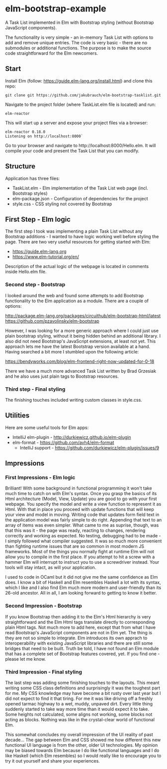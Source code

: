 # elm-bootstrap-example

A Task List implemented in Elm with Bootstrap styling (without Bootstrap JavaScript components).

The functionality is very simple - an in-memory Task List with options to add and remove unique entries.
The code is very basic - there are no submodules or additional functions. The purpose is 
to make the source code straightforward for the Elm newcomers. 
 
## Start

Install Elm (follow: https://guide.elm-lang.org/install.html) and clone this repo:
```
git clone git https://github.com/jakubrauch/elm-bootstrap-tasklist.git
```
Navigate to the project folder (where TaskList.elm file is located) and run:

```
elm-reactor
```

This will start up a server and expose your project files via a browser:

```
elm-reactor 0.18.0
Listening on http://localhost:8000`
```

Go to your browser and navigate to http://localhost:8000/Hello.elm. It will compile your code and
present the Task List that you can modify.

## Structure
 
Application has three files:
 - TaskList.elm - Elm implementation of the Task List web page (incl. Bootstrap styles)
 - elm-package.json - Configuration of dependencies for the project
 - style.css - CSS styling not covered by Bootstrap

## First Step - Elm logic

The first step I took was implementing a plain Task List without any Bootstrap additions - I wanted to
have logic working well before styling the page. There are two very useful resources for getting started
with Elm:
 - https://guide.elm-lang.org
 - https://www.elm-tutorial.org/en/
 
Description of the actual logic of the webpage is located in comments inside Hello.elm file.

### Second step - Bootstrap

I looked around the web and found some attempts to add Bootstrap functionality to the Elm application as a
module. There are a couple of options:

http://package.elm-lang.org/packages/circuithub/elm-bootstrap-html/latest
https://github.com/pzavolinsky/elm-bootstrap

However, I was looking for a more generic approach where I could just use plain bootstrap styling, without it being
hidden behind an additional library. I also did not need Bootstrap's JavaScript extensions, at least not yet.
This approach lets me have the latest Bootstrap version available at a hand. Having searched a bit more
I stumbled upon the following article:

https://bendyworks.com/blog/elm-frontend-right-now-updated-for-0-18

There we have a much more advanced Task List written by Brad Grzesiak and he also uses just plain <link> tags to
Bootstrap resources. 

### Third step - Final styling

The finishing touches included writing custom classes in style.css.


## Utilities
Here are some useful tools for Elm apps:
 - IntelliJ elm-plugin - http://durkiewicz.github.io/elm-plugin
 - elm-format - https://github.com/avh4/elm-format
   - IntelliJ support - https://github.com/durkiewicz/elm-plugin/issues/9

## Impressions

### First Impressions - Elm logic
Brilliant! With some background in functional programming it won't take much time to catch on with
Elm's syntax. Once you grasp the basics of its Html architecture (Model, View, Update) you are good to 
go with your first webpage. You specify the model and write a view function to represent it as
Html. With that in place you proceed with update functions that will keep your view 
and model in moving. Writing code that updates form field text in the application model 
was fairly simple to do right. Appending that text to an array of items was even simpler. 
What came to me as suprise, though, was that this was it - the page was ready, reacting
to changes, rendering correctly and working as expected. No testing, debugging had to be made -
I simply followed what compiler suggested. It was so much more convenient than fighting runtime
issues that are so common in most modern JS frameworks. Most of the things you normally fight at runtime 
Elm will not allow you to compile in the first place. If you attempt to hit a screw with a hammer Elm will
interrupt to instruct you to use a screwdriver instead. Your tools will stay intact, as 
will your application.

I used to code in OCaml but it did not give me the same confidence as Elm does. 
I know a bit of Haskell and Elm resembles Haskell a lot with its syntax, which I like
and I also find Elm much more modern and user-friendly than its 26-old ancestor. All in all,
I am looking forward to getting to know it better.
 
### Second Impression - Bootstrap

If you know Bootstrap then adding it to the Elm's Html hierarchy is very straightforward and the Elm Html tags
translate directly to corresponding plain Html tags. Not much more to add here, except that from what I have read
Bootstrap's JavaScript components are not in Elm yet. The thing is they are not so simple to integrate. 
Elm introduces its own apprach to interoperability with existing JavaScript libraries and there are still some 
bridges that need to be built. Truth be told, I have not found an Elm module that has a complete set of Bootstrap 
features covered, yet. If you find one - please let me know.

### Third Impression - Final styling

The last step was adding some finishing touches to the layouts. This meant writing some CSS
class definitions and surprisingly it was the toughest part for me. My CSS knowledge may have
become a bit rusty over last year but I did not expect to find it that tiring.
For me it was like driving off a freshly opened tarmac highway to a wet, muddy, unpaved dirt. 
Every little thing suddenly started to take way more time than it would expect it to take. 
Some heights not calculated, some aligns not working, some blocks not acting as blocks. 
Nothing was like in the crystal-clear world of functional Elm.  

This somewhat concludes my overall impression of the UI reality of past decade... The gap between Elm and CSS showed
me how different this new functional UI language is from the other, older UI technologies. My opinion
may be biased towards Elm because I do like functional languages and I do like Haskell (which Elm resembles) so 
I would really like to encourage you to try it out yourself and share your experiences.
